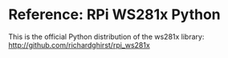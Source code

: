 # Reference: RPi WS281x Python

This is the official Python distribution of the ws281x library: http://github.com/richardghirst/rpi_ws281x
